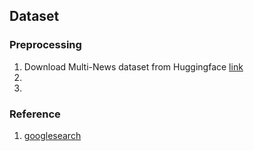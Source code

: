 ## Dataset  

### Preprocessing  

1. Download Multi-News dataset from Huggingface [link](https://huggingface.co/datasets/alexfabbri/multi_news)  
2. 
3. 


### Reference  

1. [googlesearch](https://github.com/Nv7-GitHub/googlesearch)  
